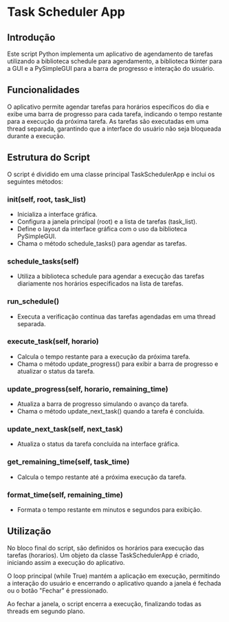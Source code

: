 # Task Scheduler App

## Introdução

Este script Python implementa um aplicativo de agendamento de tarefas utilizando a biblioteca schedule para agendamento, a biblioteca tkinter para a GUI e a PySimpleGUI para a barra de progresso e interação do usuário.

## Funcionalidades

O aplicativo permite agendar tarefas para horários específicos do dia e exibe uma barra de progresso para cada tarefa, indicando o tempo restante para a execução da próxima tarefa. As tarefas são executadas em uma thread separada, garantindo que a interface do usuário não seja bloqueada durante a execução.

## Estrutura do Script

O script é dividido em uma classe principal TaskSchedulerApp e inclui os seguintes métodos:

### **__init__(self, root, task_list)**

- Inicializa a interface gráfica.
- Configura a janela principal (root) e a lista de tarefas (task_list).
- Define o layout da interface gráfica com o uso da biblioteca PySimpleGUI.
- Chama o método schedule_tasks() para agendar as tarefas.

### **schedule_tasks(self)**

- Utiliza a biblioteca schedule para agendar a execução das tarefas diariamente nos horários especificados na lista de tarefas.

### **run_schedule()**

- Executa a verificação contínua das tarefas agendadas em uma thread separada.

### **execute_task(self, horario)**

- Calcula o tempo restante para a execução da próxima tarefa.
- Chama o método update_progress() para exibir a barra de progresso e atualizar o status da tarefa.

### **update_progress(self, horario, remaining_time)**

- Atualiza a barra de progresso simulando o avanço da tarefa.
- Chama o método update_next_task() quando a tarefa é concluída.

### **update_next_task(self, next_task)**

- Atualiza o status da tarefa concluída na interface gráfica.

### **get_remaining_time(self, task_time)**

- Calcula o tempo restante até a próxima execução da tarefa.

### **format_time(self, remaining_time)**

- Formata o tempo restante em minutos e segundos para exibição.

## Utilização

No bloco final do script, são definidos os horários para execução das tarefas (horarios). Um objeto da classe TaskSchedulerApp é criado, iniciando assim a execução do aplicativo.

O loop principal (while True) mantém a aplicação em execução, permitindo a interação do usuário e encerrando o aplicativo quando a janela é fechada ou o botão "Fechar" é pressionado.

Ao fechar a janela, o script encerra a execução, finalizando todas as threads em segundo plano.
